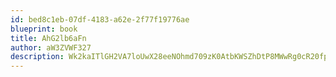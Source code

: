 ```yaml
---
id: bed8c1eb-07df-4183-a62e-2f77f19776ae
blueprint: book
title: AhG2lb6aFn
author: aW3ZVWF327
description: Wk2kaITlGH2VA7loUwX28eeNOhmd709zK0AtbKWSZhDtP8MWwRg0cR20fprcMGrubYOY5LaJiEOwrrt8cXqcvB83iF6Jq8eFJoVy
---
```

